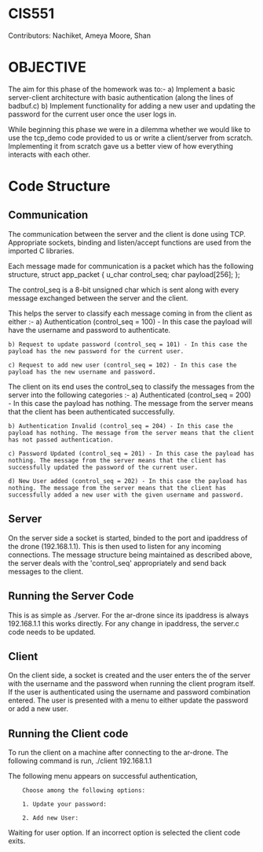CIS551
======
Contributors:
  Nachiket,
  Ameya Moore,
  Shan

OBJECTIVE
=========

The aim for this phase of the homework was to:-
	a) Implement a basic server-client architecture with basic authentication (along the lines of badbuf.c)
	b) Implement functionality for adding a new user and updating the password for the current user once the user logs in. 

While beginning this phase we were in a dilemma whether we would like to use the tcp_demo code provided to us or write a client/server from scratch. Implementing it from scratch gave us a better view of how everything interacts with each other. 

Code Structure
==============

Communication
-------------
The communication between the server and the client is done using TCP. Appropriate sockets, binding and listen/accept functions are used from the imported C libraries. 

Each message made for communication is a packet which has the following structure, 
struct app_packet
{
	u_char control_seq;
	char payload[256];
};

The control_seq is a 8-bit unsigned char which is sent along with every message exchanged between the server and the client. 

This helps the server to classify each message coming in from the client as either :-
	a) Authentication (control_seq = 100) - In this case the payload will have the username and password to authenticate.

	b) Request to update password (control_seq = 101) - In this case the payload has the new password for the current user. 

	c) Request to add new user (control_seq = 102) - In this case the payload has the new username and password. 

The client on its end uses the control_seq to classify the messages from the server into the following categories :- 
	a) Authenticated (control_seq = 200) - In this case the payload has nothing. The message from the server means that the client has been authenticated successfully. 

	b) Authentication Invalid (control_seq = 204) - In this case the payload has nothing. The message from the server means that the client has not passed authentication.

	c) Password Updated (control_seq = 201) - In this case the payload has nothing. The message from the server means that the client has successfully updated the password of the current user. 

	d) New User added (control_seq = 202) - In this case the payload has nothing. The message from the server means that the client has successfully added a new user with the given username and password. 

Server
------
On the server side a socket is started, binded to the port and ipaddress of the drone (192.168.1.1). This is then used to listen for any incoming connections. The message structure being maintained as described above, the server deals with the 'control_seq' appropriately and send back messages to the client. 

Running the Server Code
------------------------
This is as simple as ./server. For the ar-drone since its ipaddress is always 192.168.1.1 this works directly. For any change in ipaddress, the server.c code needs to be updated. 

Client
------
On the client side, a socket is created and the user enters the <ip-address> of the server with the username and the password when running the client program itself. If the user is authenticated using the username and password combination entered. The user is presented with a menu to either update the password or add a new user. 


Running the Client code
------------------------
To run the client on a machine after connecting to the ar-drone. The following command is run, 
./client 192.168.1.1 <username> <password> 

The following menu appears on successful authentication, 


		Choose among the following options:

		1. Update your password:

		2. Add new User:


Waiting for user option. If an incorrect option is selected the client code exits. 


